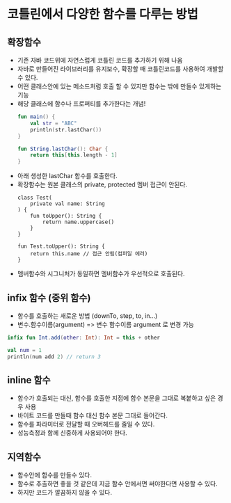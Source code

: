# 코틀린에서 다양한 함수를 다루는 방법

## 확장함수
- 기존 자바 코드위에 자연스럽게 코틀린 코드를 추가하기 위해 나옴
- 자바로 만들어진 라이브러리를 유지보수, 확장할 때 코틀린코드를 사용하여 개발할 수 있다.
- 어떤 클래스안에 있는 메소드처럼 호출 할 수 있지만 함수는 밖에 만들수 있게하는 기능
- 해당 클래스에 함수나 프로퍼티를 추가한다는 개념!
    ```kotlin
    fun main() {
        val str = "ABC"
        println(str.lastChar())
    }
    
    fun String.lastChar(): Char {
        return this[this.length - 1]
    }
    ```
- 아래 생성한 lastChar 함수를 호출한다.
- 확장함수는 원본 클래스의 private, protected 멤버 접근이 안된다.
    ```private
    class Test(
        private val name: String
    ) {
        fun toUpper(): String {
            return name.uppercase()
        }
    }
    
    fun Test.toUpper(): String {
        return this.name // 접근 안됨(컴퍼일 에러)
    }
    ```
- 멤버함수와 시그니처가 동일하면 멤버함수가 우선적으로 호출된다.

## infix 함수 (중위 함수)
- 함수를 호출하는 새로운 방법 (downTo, step, to, in...)
- 변수.함수이름(argument) => 변수 함수이름 argument 로 변경 가능
```kotlin
infix fun Int.add(other: Int): Int = this + other

val num = 1
println(num add 2) // return 3
```

## inline 함수
- 함수가 호출되는 대신, 함수를 호출한 지점에 함수 본문을 그대로 복붙하고 싶은 경우 사용
- 바이트 코드를 만들때 함수 대신 함수 본문 그대로 들어간다.
- 함수를 파라미터로 전달할 때 오버헤드를 줄일 수 있다.
- 성능측정과 함께 신중하게 사용되어야 한다.

## 지역함수
- 함수안에 함수를 만들수 있다.
- 함수로 추출하면 좋을 것 같은데 지금 함수 안에서면 써야한다면 사용할 수 있다.
- 하지만 코드가 깔끔하지 않을 수 있다.